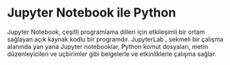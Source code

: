 # Jupyter Notebook ile Python

Jupyter Notebook, çeşitli programlama dilleri için etkileşimli bir ortam sağlayan açık kaynak kodlu bir programdır. JupyterLab , sekmeli bir çalışma alanında yan yana Jupyter notebooklar, Python komut dosyaları, metin düzenleyicileri ve uçbirimler gibi belgelerle ve etkinliklerle çalışma sağlar.

